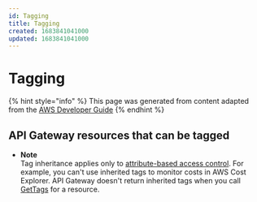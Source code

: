 ```yaml
---
id: Tagging
title: Tagging
created: 1683841041000
updated: 1683841041000
---
```

# Tagging

{% hint style="info" %}
This page was generated from content adapted from the [AWS Developer Guide](https://github.com/awsdocs/amazon-api-gateway-developer-guide.git)
{% endhint %}

## API Gateway resources that can be tagged

- **Note**  
Tag inheritance applies only to [attribute\-based access control](https://docs.aws.amazon.com/IAM/latest/UserGuide/introduction_attribute-based-access-control.html)\. For example, you can't use inherited tags to monitor costs in AWS Cost Explorer\. API Gateway doesn't return inherited tags when you call [GetTags](https://docs.aws.amazon.com/cli/latest/reference/apigateway/get-tags.html) for a resource\.

